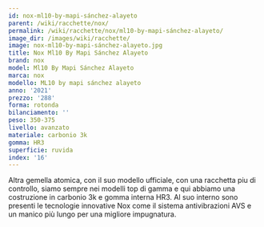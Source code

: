 ```yaml
---
id: nox-ml10-by-mapi-sánchez-alayeto
parent: /wiki/racchette/nox/
permalink: /wiki/racchette/nox/ml10-by-mapi-sánchez-alayeto/
image_dir: /images/wiki/racchette/
image: nox-ml10-by-mapi-sánchez-alayeto.jpg
title: Nox Ml10 By Mapi Sánchez Alayeto
brand: nox
model: Ml10 By Mapi Sánchez Alayeto
marca: nox
modello: ML10 by mapi sánchez alayeto
anno: '2021'
prezzo: '288'
forma: rotonda
bilanciamento: ''
peso: 350-375
livello: avanzato
materiale: carbonio 3k
gomma: HR3
superficie: ruvida
index: '16'
---
```

Altra gemella atomica, con il suo modello ufficiale, con una racchetta piu di controllo, siamo sempre nei modelli top di gamma e qui abbiamo una costruzione in carbonio 3k e gomma interna HR3. Al suo interno sono presenti le tecnologie innovative Nox come il sistema antivibrazioni AVS e un manico più lungo per una migliore impugnatura.